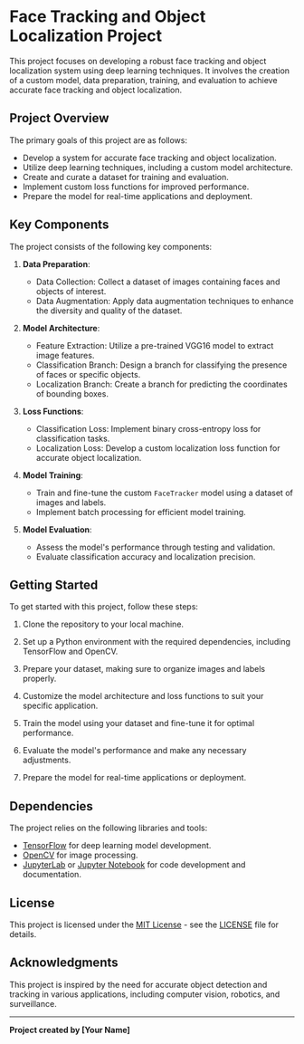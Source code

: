 # Face Tracking and Object Localization Project

This project focuses on developing a robust face tracking and object localization system using deep learning techniques. It involves the creation of a custom model, data preparation, training, and evaluation to achieve accurate face tracking and object localization.

## Project Overview

The primary goals of this project are as follows:

- Develop a system for accurate face tracking and object localization.
- Utilize deep learning techniques, including a custom model architecture.
- Create and curate a dataset for training and evaluation.
- Implement custom loss functions for improved performance.
- Prepare the model for real-time applications and deployment.

## Key Components

The project consists of the following key components:

1. **Data Preparation**:
   - Data Collection: Collect a dataset of images containing faces and objects of interest.
   - Data Augmentation: Apply data augmentation techniques to enhance the diversity and quality of the dataset.

2. **Model Architecture**:
   - Feature Extraction: Utilize a pre-trained VGG16 model to extract image features.
   - Classification Branch: Design a branch for classifying the presence of faces or specific objects.
   - Localization Branch: Create a branch for predicting the coordinates of bounding boxes.

3. **Loss Functions**:
   - Classification Loss: Implement binary cross-entropy loss for classification tasks.
   - Localization Loss: Develop a custom localization loss function for accurate object localization.

4. **Model Training**:
   - Train and fine-tune the custom `FaceTracker` model using a dataset of images and labels.
   - Implement batch processing for efficient model training.
   
5. **Model Evaluation**:
   - Assess the model's performance through testing and validation.
   - Evaluate classification accuracy and localization precision.

## Getting Started

To get started with this project, follow these steps:

1. Clone the repository to your local machine.

2. Set up a Python environment with the required dependencies, including TensorFlow and OpenCV.

3. Prepare your dataset, making sure to organize images and labels properly.

4. Customize the model architecture and loss functions to suit your specific application.

5. Train the model using your dataset and fine-tune it for optimal performance.

6. Evaluate the model's performance and make any necessary adjustments.

7. Prepare the model for real-time applications or deployment.

## Dependencies

The project relies on the following libraries and tools:

- [TensorFlow](https://www.tensorflow.org) for deep learning model development.
- [OpenCV](https://opencv.org) for image processing.
- [JupyterLab](https://jupyter.org) or [Jupyter Notebook](https://jupyter.org) for code development and documentation.

## License

This project is licensed under the [MIT License](LICENSE) - see the [LICENSE](LICENSE) file for details.

## Acknowledgments

This project is inspired by the need for accurate object detection and tracking in various applications, including computer vision, robotics, and surveillance.

---

**Project created by [Your Name]**

